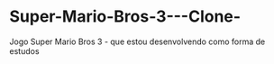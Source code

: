 # Super-Mario-Bros-3---Clone-
Jogo Super Mario Bros 3 - que estou desenvolvendo como forma de estudos 
